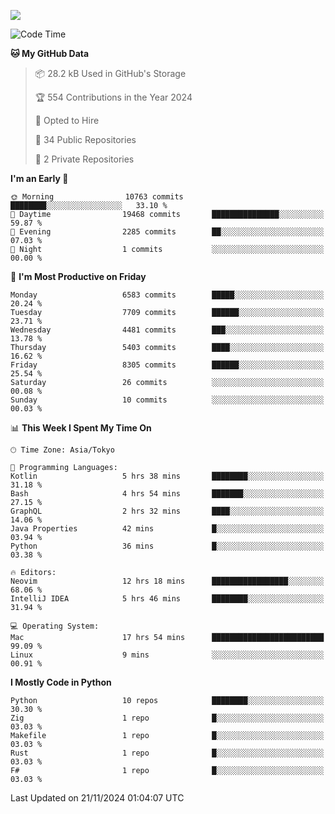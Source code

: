 ![](https://komarev.com/ghpvc/?username=kitagawa-hr)

<!--START_SECTION:waka-->
![Code Time](http://img.shields.io/badge/Code%20Time-1%2C214%20hrs%2040%20mins-blue)

**🐱 My GitHub Data** 

> 📦 28.2 kB Used in GitHub's Storage 
 > 
> 🏆 554 Contributions in the Year 2024
 > 
> 💼 Opted to Hire
 > 
> 📜 34 Public Repositories 
 > 
> 🔑 2 Private Repositories 
 > 
**I'm an Early 🐤** 

```text
🌞 Morning                10763 commits       ████████░░░░░░░░░░░░░░░░░   33.10 % 
🌆 Daytime                19468 commits       ███████████████░░░░░░░░░░   59.87 % 
🌃 Evening                2285 commits        ██░░░░░░░░░░░░░░░░░░░░░░░   07.03 % 
🌙 Night                  1 commits           ░░░░░░░░░░░░░░░░░░░░░░░░░   00.00 % 
```
📅 **I'm Most Productive on Friday** 

```text
Monday                   6583 commits        █████░░░░░░░░░░░░░░░░░░░░   20.24 % 
Tuesday                  7709 commits        ██████░░░░░░░░░░░░░░░░░░░   23.71 % 
Wednesday                4481 commits        ███░░░░░░░░░░░░░░░░░░░░░░   13.78 % 
Thursday                 5403 commits        ████░░░░░░░░░░░░░░░░░░░░░   16.62 % 
Friday                   8305 commits        ██████░░░░░░░░░░░░░░░░░░░   25.54 % 
Saturday                 26 commits          ░░░░░░░░░░░░░░░░░░░░░░░░░   00.08 % 
Sunday                   10 commits          ░░░░░░░░░░░░░░░░░░░░░░░░░   00.03 % 
```


📊 **This Week I Spent My Time On** 

```text
🕑︎ Time Zone: Asia/Tokyo

💬 Programming Languages: 
Kotlin                   5 hrs 38 mins       ████████░░░░░░░░░░░░░░░░░   31.18 % 
Bash                     4 hrs 54 mins       ███████░░░░░░░░░░░░░░░░░░   27.15 % 
GraphQL                  2 hrs 32 mins       ████░░░░░░░░░░░░░░░░░░░░░   14.06 % 
Java Properties          42 mins             █░░░░░░░░░░░░░░░░░░░░░░░░   03.94 % 
Python                   36 mins             █░░░░░░░░░░░░░░░░░░░░░░░░   03.38 % 

🔥 Editors: 
Neovim                   12 hrs 18 mins      █████████████████░░░░░░░░   68.06 % 
IntelliJ IDEA            5 hrs 46 mins       ████████░░░░░░░░░░░░░░░░░   31.94 % 

💻 Operating System: 
Mac                      17 hrs 54 mins      █████████████████████████   99.09 % 
Linux                    9 mins              ░░░░░░░░░░░░░░░░░░░░░░░░░   00.91 % 
```

**I Mostly Code in Python** 

```text
Python                   10 repos            ████████░░░░░░░░░░░░░░░░░   30.30 % 
Zig                      1 repo              █░░░░░░░░░░░░░░░░░░░░░░░░   03.03 % 
Makefile                 1 repo              █░░░░░░░░░░░░░░░░░░░░░░░░   03.03 % 
Rust                     1 repo              █░░░░░░░░░░░░░░░░░░░░░░░░   03.03 % 
F#                       1 repo              █░░░░░░░░░░░░░░░░░░░░░░░░   03.03 % 
```




 Last Updated on 21/11/2024 01:04:07 UTC
<!--END_SECTION:waka-->
